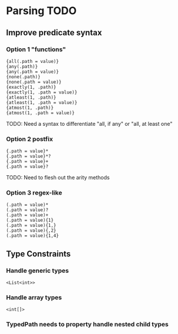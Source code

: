 ﻿# Parsing TODO

## Improve predicate syntax

### Option 1 "functions"

```
{all(.path = value)}
{any(.path)}
{any(.path = value)}
{none(.path)}
{none(.path = value)}
{exactly(1, .path)}
{exactly(1, .path = value)}
{atleast(1, .path)}
{atleast(1, .path = value)}
{atmost(1, .path)}
{atmost(1, .path = value)}
```

TODO: Need a syntax to differentiate "all, if any" or "all, at least one"

### Option 2 postfix

```
{.path = value}*
{.path = value}*?
{.path = value}+
{.path = value}?
```

TODO: Need to flesh out the arity methods

### Option 3 regex-like

```
(.path = value)*
(.path = value)?
(.path = value)+
(.path = value){1}
(.path = value){1,}
(.path = value){,2}
(.path = value){1,4}
```

## Type Constraints

### Handle generic types

```
<List<int>>
```

### Handle array types

```
<int[]>
```

### TypedPath needs to property handle nested child types


